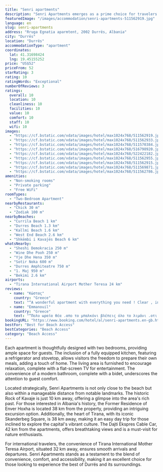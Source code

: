 ```yaml
---
title: "Senri apartments"
description: "Senri Apartments emerges as a prime choice for travelers seeking comfort and convenience in Durrës."
featuredImage: "/images/accommodation/senri-apartments-511562919.jpg"
language: en
slug: senri-apartments
address: "Rruga Egnatia aparmtent, 2002 Durrës, Albania"
city: "Durrës"
location: "Durrës"
accommodationType: "apartment"
coordinates:
  lat: 41.31698424
  lng: 19.45155252
price: "US$52"
priceFrom: 52
starRating: 3
rating: 10
ratingWords: "Exceptional"
numberOfReviews: 3
ratings:
  overall: 10
  location: 10
  cleanliness: 10
  facilities: 10
  value: 10
  comfort: 10
  staff: 10
  wifi: 10
images:
  - "https://cf.bstatic.com/xdata/images/hotel/max1024x768/511562919.jpg?k=82f88b6fc97043de697ac336d13aa2f4abbc7884d6fadc1fcec16df76ad5cb43&o=&hp=1"
  - "https://cf.bstatic.com/xdata/images/hotel/max1024x768/511562933.jpg?k=b8dd5a2b69534f183199fdf485f227625b9ba7da3ecdd53b4140587578e8393e&o=&hp=1"
  - "https://cf.bstatic.com/xdata/images/hotel/max1024x768/511570384.jpg?k=b8cce541566aa65813b0f9f68ddf4d3a76affd48532f6e120f28f8b772afdf13&o=&hp=1"
  - "https://cf.bstatic.com/xdata/images/hotel/max1024x768/516798920.jpg?k=6239ebf7009c01565890df98e76702023fe4fd87de0fc21c71ac2fc9a356861a&o=&hp=1"
  - "https://cf.bstatic.com/xdata/images/hotel/max1024x768/522422182.jpg?k=9e8caed2d81a595b3b237524cb1096ca7664e732f0c8c77fb1d5a07a5ecb8b16&o=&hp=1"
  - "https://cf.bstatic.com/xdata/images/hotel/max1024x768/511562955.jpg?k=475c88a138e0ce0211035fb96bdde3c042ef30f0149d096307a74891e5be26c0&o=&hp=1"
  - "https://cf.bstatic.com/xdata/images/hotel/max1024x768/511562915.jpg?k=88bab8e2cd78f7e3d9663e9c67677de38e7179dcb174f3cae6b97ad749366aa7&o=&hp=1"
  - "https://cf.bstatic.com/xdata/images/hotel/max1024x768/511569871.jpg?k=85ee146a01c0124acdb80cfc59eaad93811214e861ef5296dcd1a91b6ef238e7&o=&hp=1"
  - "https://cf.bstatic.com/xdata/images/hotel/max1024x768/511562786.jpg?k=c48680de65f7d34d6ec784acd2a09a27ff5a28b3d60a3636252dae2df994b7d7&o=&hp=1"
amenities:
  - "Non-smoking rooms"
  - "Private parking"
  - "Free WiFi"
roomTypes:
  - "Two-Bedroom Apartment"
nearbyRestaurants:
  - "Chick 30 m"
  - "Zodiak 100 m"
nearbyBeaches:
  - "Currila Beach 1 km"
  - "Durres Beach 1.3 km"
  - "Kallmi Beach 1.6 km"
  - "West End Beach 2.6 km"
  - "Shkëmbi i Kavajës Beach 6 km"
whatsNearby:
  - "Sheshi Demokracia 250 m"
  - "Wine Dhe Pooh 250 m"
  - "Yje Dhe Hena 350 m"
  - "Sotir Noka 600 m"
  - "Durres Amphiteatre 750 m"
  - "1. Maj 950 m"
  - "Bekimi 2.6 km"
airports:
  - "Tirana International Airport Mother Teresa 24 km"
reviews:
  - name: "Κώστας"
    country: "Greece"
    text: "“A wonderful apartment with everything you need ! Clear , in the city , you can walk everywhere . It’s like 5 minutes walking to the seaside with magical restaurants and cafe to chill and enjoy your vacations. The touristic side I think is the...”"
  - name: "Emmanouil"
    country: "Greece"
    text: "“Πολυ ωραία θέα .απο το μπαλκόνι βλέπεις όλο το λιμάνι .οτι μαγαζί θες είναι όλα κοντά σου.”"
bookingURL: "https://www.booking.com/hotel/al/senri-apartments.en-gb.html?aid=8035640"
bestFor: "Best for Beach Access"
bestCategories: "Beach Access"
category: "Beach Access"
---
```


Each apartment is thoughtfully designed with two bedrooms, providing ample space for guests. The inclusion of a fully equipped kitchen, featuring a refrigerator and stovetop, allows visitors the freedom to prepare their own meals, adding a touch of home. The living area is furnished to encourage relaxation, complete with a flat-screen TV for entertainment. The convenience of a modern bathroom, complete with a bidet, underscores the attention to guest comfort.

Located strategically, Senri Apartments is not only close to the beach but also within a manageable distance from notable landmarks. The historic Rock of Kavaje is just 10 km away, offering a glimpse into the area's rich past. For those interested in Albania's history, the Former Residence of Enver Hoxha is located 38 km from the property, providing an intriguing excursion option. Additionally, the heart of Tirana, with its iconic Skanderbeg Square, is 38 km away, making it an easy day trip for those inclined to explore the capital's vibrant culture. The Dajti Ekspres Cable Car, 42 km from the apartments, offers breathtaking views and is a must-visit for nature enthusiasts.

For international travelers, the convenience of Tirana International Mother Teresa Airport, situated 32 km away, ensures smooth arrivals and departures. Senri Apartments stands as a testament to the blend of convenience, comfort, and accessibility, making it an excellent choice for those looking to experience the best of Durrës and its surroundings.